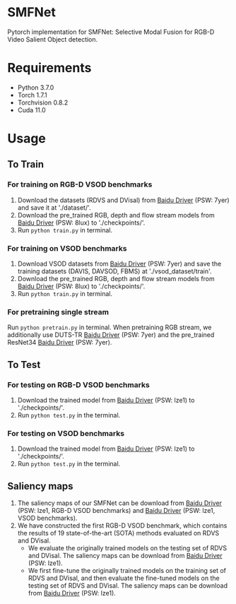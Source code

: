 
# SMFNet

Pytorch implementation for SMFNet: Selective Modal Fusion for RGB-D Video Salient
Object detection.


# Requirements
* Python 3.7.0 <br>
* Torch 1.7.1 <br>
* Torchvision 0.8.2 <br>
* Cuda 11.0 <br>

# Usage

## To Train 

### For training on RGB-D VSOD benchmarks
1. Download the datasets (RDVS and DVisal) from [Baidu Driver](https://pan.baidu.com/s/1mVtAWJS0eC690nPXav2lwg) (PSW: 7yer) and save it at './dataset/'. 
2. Download the pre_trained RGB, depth and flow stream models from [Baidu Driver](https://pan.baidu.com/s/1HptTP81LXANJ9W0Lu3XCQA) (PSW: 8lux) to './checkpoints/'.
3. Run `python train.py` in terminal.

### For training on VSOD benchmarks
1. Download VSOD datasets from [Baidu Driver](https://pan.baidu.com/s/1mVtAWJS0eC690nPXav2lwg) (PSW: 7yer) and save the training datasets (DAVIS, DAVSOD, FBMS) at './vsod_dataset/train'.
2. Download the pre_trained RGB, depth and flow stream models from [Baidu Driver](https://pan.baidu.com/s/1HptTP81LXANJ9W0Lu3XCQA) (PSW: 8lux) to './checkpoints/'.
3. Run `python train.py` in terminal.

### For pretraining single stream
Run `python pretrain.py` in terminal. When pretraining RGB stream, we additionally use DUTS-TR [Baidu Driver](https://pan.baidu.com/s/1mVtAWJS0eC690nPXav2lwg) (PSW: 7yer) and the pre_trained ResNet34 [Baidu Driver](https://pan.baidu.com/s/1mVtAWJS0eC690nPXav2lwg) (PSW: 7yer).

## To Test

### For testing on RGB-D VSOD benchmarks
1. Download the trained model from [Baidu Driver](https://pan.baidu.com/s/1Z8Sut8bOGOwbUBf0Tmhm4w) (PSW: lze1) to './checkpoints/'.
2. Run `python test.py` in the terminal.

### For testing on VSOD benchmarks
1. Download the trained model from [Baidu Driver](https://pan.baidu.com/s/1Z8Sut8bOGOwbUBf0Tmhm4w) (PSW: lze1) to './checkpoints/'.
2. Run `python test.py` in the terminal.

## Saliency maps
1. The saliency maps of our SMFNet can be download from [Baidu Driver](https://pan.baidu.com/s/1Z8Sut8bOGOwbUBf0Tmhm4w) (PSW: lze1, RGB-D VSOD benchmarks) and [Baidu Driver](https://pan.baidu.com/s/1Z8Sut8bOGOwbUBf0Tmhm4w) (PSW: lze1, VSOD benchmarks).
2. We have constructed the first RGB-D VSOD benchmark, which contains the results of 19 state-of-the-art (SOTA) methods evaluated on RDVS and DVisal.
   - We evaluate the originally trained models on the testing set of RDVS and DVisal. The saliency maps can be download from [Baidu Driver](https://pan.baidu.com/s/1Z8Sut8bOGOwbUBf0Tmhm4w) (PSW: lze1).
   - We first fine-tune the originally trained models on the training set of RDVS and DVisal, and then evaluate the fine-tuned models on the testing set of RDVS and DVisal. The saliency maps can be download from [Baidu Driver](https://pan.baidu.com/s/1Z8Sut8bOGOwbUBf0Tmhm4w) (PSW: lze1).

